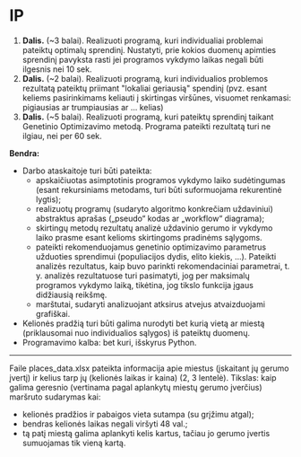 # IP

1. **Dalis.** (~3 balai). Realizuoti programą, kuri individualiai problemai pateiktų optimalų sprendinį. Nustatyti, prie kokios duomenų apimties sprendinį pavyksta rasti jei programos vykdymo laikas negali būti ilgesnis nei 10 sek.
2. **Dalis.** (~2 balai). Realizuoti programą, kuri individualios problemos rezultatą pateiktų priimant "lokaliai geriausią" spendinį (pvz. esant keliems pasirinkimams keliauti į skirtingas viršūnes, visuomet renkamasi: pigiausias ar trumpiausias ar ... kelias)
3. **Dalis.** (~5 balai). Realizuoti programą, kuri pateiktų sprendinį taikant Genetinio Optimizavimo metodą. Programa pateikti rezultatą turi ne ilgiau, nei per 60 sek.

**Bendra:**

* Darbo ataskaitoje turi būti pateikta:
  * apskaičiuotas asimptotinis programos vykdymo laiko sudėtingumas (esant rekursiniams metodams, turi būti suformuojama rekurentinė lygtis);
  * realizuotų programų (sudaryto algoritmo konkrečiam uždaviniui) abstraktus aprašas („pseudo“ kodas ar „workflow“ diagrama);
  * skirtingų metodų rezultatų analizė uždavinio gerumo ir vykdymo laiko prasme esant kelioms skirtingoms pradinėms sąlygoms.
  * pateikti rekomenduojamus genetinio optimizavimo parametrus užduoties sprendimui (populiacijos dydis, elito kiekis, ...). Pateikti analizės rezultatus, kaip buvo parinkti rekomendaciniai parametrai, t. y. analizės rezultatuose turi pasimatyti, jog per maksimalų programos vykdymo laiką, tikėtina, jog tikslo funkcija įgaus didžiausią reikšmę.
  * marštutai, sudaryti analizuojant atksirus atvejus atvaizduojami grafiškai.
* Kelionės pradžią turi būti galima nurodyti bet kurią vietą ar miestą (priklausomai nuo individualios sąlygos) iš pateiktų duomenų.
* Programavimo kalba: bet kuri, išskyrus Python.

---

Faile places_data.xlsx pateikta informacija apie miestus (įskaitant jų gerumo įvertį) ir kelius tarp jų (kelionės laikas ir kaina) (2, 3 lentelė).
Tikslas: kaip galima geresnio (vertinama pagal aplankytų miestų gerumo įverčius) maršruto sudarymas kai:
* kelionės pradžios ir pabaigos vieta sutampa (su grįžimu atgal);
* bendras kelionės laikas negali viršyti 48 val.;
* tą patį miestą galima aplankyti kelis kartus, tačiau jo gerumo įvertis sumuojamas tik vieną kartą.